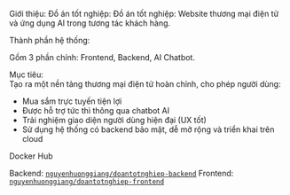 Giới thiệu:
Đồ án tốt nghiệp: Đồ án tốt nghiệp: Website thương mại điện tử và ứng dụng AI trong tương tác khách hàng.

Thành phần hệ thống:

  Gồm 3 phần chính: Frontend, Backend, AI Chatbot.
  
Mục tiêu:  
Tạo ra một nền tảng thương mại điện tử hoàn chỉnh, cho phép người dùng:
- Mua sắm trực tuyến tiện lợi
- Được hỗ trợ tức thì thông qua chatbot AI
- Trải nghiệm giao diện người dùng hiện đại (UX tốt)
- Sử dụng hệ thống có backend bảo mật, dễ mở rộng và triển khai trên cloud

Docker Hub

Backend: [`nguyenhuonggiang/doantotnghiep-backend`](https://hub.docker.com/repository/docker/nguyenhuonggiang/doantotnghiep-frontend/general)
Frontend:  [`nguyenhuonggiang/doantotnghiep-frontend`](https://hub.docker.com/repository/docker/nguyenhuonggiang/doantotnghiep-backend/general)

